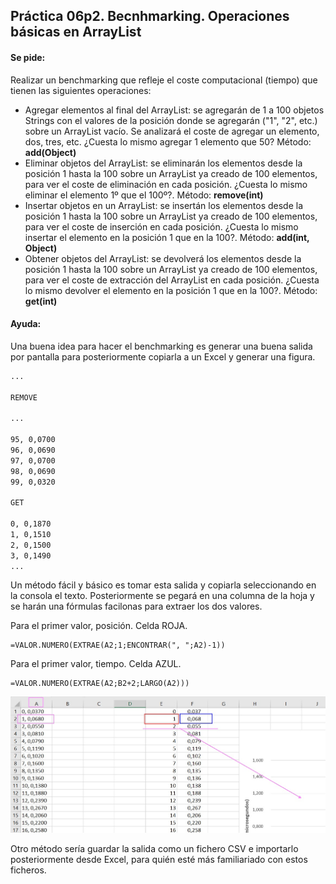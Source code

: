 ## Práctica 06p2. Becnhmarking. Operaciones básicas en ArrayList

#### Se pide: 
Realizar un benchmarking que refleje el coste computacional (tiempo) que tienen las siguientes operaciones:
- Agregar elementos al final del ArrayList: se agregarán de 1 a 100 objetos Strings con el valores de la posición donde se agregarán ("1", "2", etc.) sobre un ArrayList vacío. Se analizará el coste de agregar un elemento, dos, tres, etc. ¿Cuesta lo mismo agregar 1 elemento que 50? Método: **add(Object)**
- Eliminar objetos del ArrayList: se eliminarán los elementos desde la posición 1 hasta la 100 sobre un ArrayList ya creado de 100 elementos, para ver el coste de eliminación en cada posición. ¿Cuesta lo mismo eliminar el elemento 1º que el 100º?. Método: **remove(int)**
- Insertar objetos en un ArrayList: se insertán los elementos desde la posición 1 hasta la 100 sobre un ArrayList ya creado de 100 elementos, para ver el coste de inserción en cada posición. ¿Cuesta lo mismo insertar el elemento en la posición 1 que en la 100?.  Método: **add(int, Object)**
- Obtener objetos del ArrayList: se devolverá los elementos desde la posición 1 hasta la 100 sobre un ArrayList ya creado de 100 elementos, para ver el coste de extracción del ArrayList en cada posición. ¿Cuesta lo mismo devolver el elemento en la posición 1 que en la 100?. Método: **get(int)**

#### Ayuda: 

Una buena idea para hacer el benchmarking es generar una buena salida por pantalla para posteriormente copiarla a un Excel y generar una figura.

```bash
...

REMOVE

...

95, 0,0700
96, 0,0690
97, 0,0700
98, 0,0690
99, 0,0320

GET

0, 0,1870
1, 0,1510
2, 0,1500
3, 0,1490
...

```

Un método fácil y básico es tomar esta salida y copiarla seleccionando en la consola el texto. Posteriormente se pegará en una columna de la hoja y se harán una fórmulas facilonas para extraer los dos valores.

Para el primer valor, posición. Celda ROJA.
```excel
=VALOR.NUMERO(EXTRAE(A2;1;ENCONTRAR(", ";A2)-1))
```

Para el primer valor, tiempo. Celda AZUL.
```excel
=VALOR.NUMERO(EXTRAE(A2;B2+2;LARGO(A2)))
```

![Excel](excel.jpg)

Otro método sería guardar la salida como un fichero CSV e importarlo posteriormente desde Excel, para quién esté más familiariado con estos ficheros.




